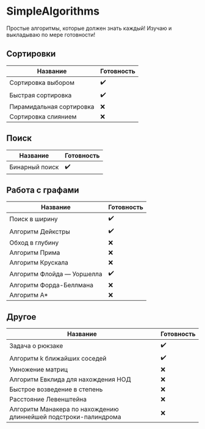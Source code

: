 # SimpleAlgorithms
Простые алгоритмы, которые должен знать каждый!
Изучаю и выкладываю по мере готовности!
## Сортировки
| Название  |  Готовность |
|---|---|
|Сортировка выбором|:heavy_check_mark:|
|Быстрая сортировка|:heavy_check_mark:|
| Пирамидальная сортировка|:x:|
|Сортировка слиянием|:x:|

## Поиск
| Название  |  Готовность |
|---|---|
|Бинарный поиск|:heavy_check_mark:|

## Работа с графами
| Название  |  Готовность |
|---|---|
|Поиск в ширину|:heavy_check_mark:|
|Алгоритм Дейкстры|:heavy_check_mark:|
|Обход в глубину|:x:|
|Алгоритм Прима|:x:|
|Алгоритм Крускала|:x:|
|Алгоритм Флойда — Уоршелла|:heavy_check_mark:|
|Алгоритм Форда-Беллмана|:x:|
|Алгоритм A*|:x:|

## Другое

| Название  |  Готовность |
|---|---|
|Задача о рюкзаке|:heavy_check_mark:|
|Алгоритм k ближайших соседей|:heavy_check_mark:|
|Умножение матриц|:x:|
|Алгоритм Евклида для нахождения НОД|:x:|
|Быстрое возведение в степень|:x:|
|Расстояние Левенштейна|:x:|
|Алгоритм Манакера по нахождению длиннейшей подстроки-палиндрома|:x:|
